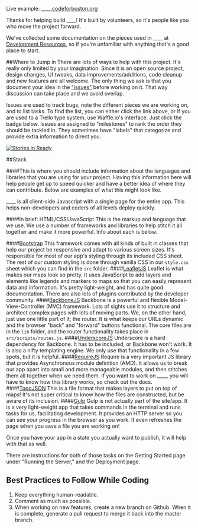 Live example: [____.codeforboston.org](____.codeforboston.org)

Thanks for helping build ____!  It's built by volunteers, so it's people like you who move the project forward.

We've collected some documentation on the pieces used in ____ at [Development Resources](Development-Resources), so if you're unfamiliar with anything that's a good place to start.

##Where to Jump in
There are lots of ways to help with this project.  It's really only limited by your imagination. Since it is an open source project, design changes, UI tweaks, data improvements/additions, code cleanup and new features are all welcome.  The only thing we ask is that you document your idea in the ["issues"](https://github.com/codeforboston/____/issues) before working on it. That way discussion can take place and we avoid overlap.  

Issues are used to track bugs, note the different pieces we are working on, and to list tasks.  To find the list, you can either click the link above, or if you are used to a Trello type system, use Waffle.io's interface. Just click the badge below.  Issues are assigned to "milestones" to rank the order they should be tackled in.  They sometimes have "labels" that categorize and provide extra information to direct you.

[![Stories in Ready](https://badge.waffle.io/codeforboston/____.png?label=ready&title=Ready)](http://waffle.io/codeforboston/____)

##Stack

####This is where you should include information about the languages and libraries that you are using for your project.  Having this information here will help people get up to speed quicker and have a better idea of where they can contribute.  Below are examples of what this might look like.

____ is all client-side Javascript with a single page for the entire app. This helps non-developers and coders of all levels deploy quickly.

####In brief: HTML/CSS/JavaScript
This is the markup and language that we use.  We use a number of frameworks and libraries to help stitch it all together and make it more powerful.  Info about each is below.

####[Bootstrap](http://www.getbootstrap.com)
This framework comes with all kinds of built in classes that help our project be responsive and adapt to various screen sizes.  It's responsible for most of our app's styling through its included CSS sheet.  The rest of our custom styling is done through vanilla CSS in our `style.css` sheet which you can find in the `src` folder.
####[LeafletJS](http://leafletjs.com/)
Leaflet is what makes our maps look so pretty. It uses JavaScript to add layers and elements like legends and markers to maps so that you can easily represent data and information. It's pretty light-weight, and has quite good documentation.  There are also lots of plugins contributed by the developer community.
####[BackboneJS](http://backbonejs.org/)
Backbone is a powerful and flexible Model-View-Controller (MVC) framework.  Lots of sights use it to structure and architect complex pages with lots of moving parts.  We, on the other hand, just use one little part of it; the router.  It is what keeps our URLs dynamic and the browser "back" and "forward" buttons functional. The core files are in the `lib` folder, and the router functionality takes place in `src/scripts/routes.js`.
####[UnderscoreJS](http://underscorejs.org/)
Underscore is a hard dependency for Backbone.  It has to be included, or Backbone won't work.  It is also a nifty templating engine.  We only use that functionality in a few spots, but it is helpful. 
####[RequireJS](http://requirejs.org/)
Require is a very important JS library that provides Asynchronous module definition (AMD).  It allows us to break our app apart into small and more manageable modules, and then stitches them all together when we need them.  If you want to work on ____, you will have to know how this library works, so check out the docs.
####[TopoJSON](https://github.com/mbostock/topojson)
This is a file format that makes layers to put on top of maps!  It's not super critical to know how the files are constructed, but be aware of its inclusion.
####[Gulp](http://gulpjs.com/)
Gulp is not actually part of the site/app.  It is a very light-weight app that takes commands in the terminal and runs tasks for us, facilitating development.  It provides an HTTP server so you can see your progress in the browser as you work.  It even refreshes the page when you save a file you are working on!  

Once you have your app in a state you actually want to publish, it will help with that as well. 

There are instructions for both of those tasks on the Getting Started page under "Running the Server," and the Deployment page.

## Best Practices to Follow While Coding
1. Keep everything human-readable.
2. Comment as much as possible.
3. When working on new features, create a new branch on Github.  When it is complete, generate a pull request to merge it back into the master branch.